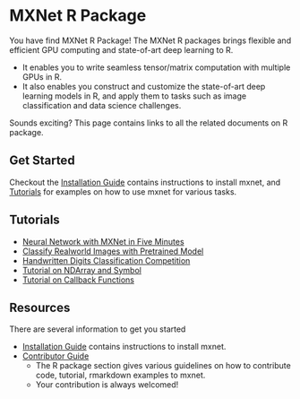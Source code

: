 MXNet R Package
===============
You have find MXNet R Package! The MXNet R packages brings flexible and efficient GPU
computing and state-of-art deep learning to R.

- It enables you to write seamless tensor/matrix computation with multiple GPUs in R.
- It also enables you construct and customize the state-of-art deep learning models in R,
  and apply them to tasks such as image classification and data science challenges.

Sounds exciting? This page contains links to all the related documents on R package.

Get Started
-----------
Checkout the [Installation Guide](../build.md) contains instructions to install mxnet, and [Tutorials](#tutorials) for examples on how to use mxnet for various tasks. 

Tutorials
---------
* [Neural Network with MXNet in Five Minutes](fiveMinutesNeuralNetwork.md)
* [Classify Realworld Images with Pretrained Model](classifyRealImageWithPretrainedModel.md)
* [Handwritten Digits Classification Competition](mnistCompetition.md)
* [Tutorial on NDArray and Symbol](ndarrayAndSymbolTutorial.md)
* [Tutorial on Callback Functions](CallbackFunctionTutorial.md)

Resources
---------
There are several information to get you started
* [Installation Guide](../build.md) contains instructions to install mxnet.
* [Contributor Guide](http://mxnet.readthedocs.org/en/latest/contribute.html#r-package)
  - The R package section gives various guidelines on how to contribute code, tutorial, rmarkdown examples to mxnet.
  - Your contribution is always welcomed!
